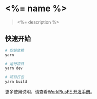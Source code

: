 # <%= name %>

> <%= description %>

## 快速开始

```bash
# 安装依赖
yarn

# 运行项目
yarn dev

# 项目打包
yarn build
```

更多使用说明，请查看[WorkPlusFE 开发手册](https://open.workplus.io/dev/start/)。


